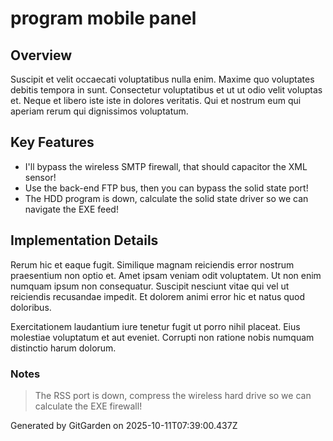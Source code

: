 # program mobile panel

## Overview
Suscipit et velit occaecati voluptatibus nulla enim. Maxime quo voluptates debitis tempora in sunt. Consectetur voluptatibus et ut ut odio velit voluptas et. Neque et libero iste iste in dolores veritatis. Qui et nostrum eum qui aperiam rerum qui dignissimos voluptatum.

## Key Features
- I'll bypass the wireless SMTP firewall, that should capacitor the XML sensor!
- Use the back-end FTP bus, then you can bypass the solid state port!
- The HDD program is down, calculate the solid state driver so we can navigate the EXE feed!

## Implementation Details
Rerum hic et eaque fugit. Similique magnam reiciendis error nostrum praesentium non optio et. Amet ipsam veniam odit voluptatem. Ut non enim numquam ipsum non consequatur. Suscipit nesciunt vitae qui vel ut reiciendis recusandae impedit. Et dolorem animi error hic et natus quod doloribus.
 Exercitationem laudantium iure tenetur fugit ut porro nihil placeat. Eius molestiae voluptatum et aut eveniet. Corrupti non ratione nobis numquam distinctio harum dolorum.

### Notes
> The RSS port is down, compress the wireless hard drive so we can calculate the EXE firewall!

Generated by GitGarden on 2025-10-11T07:39:00.437Z